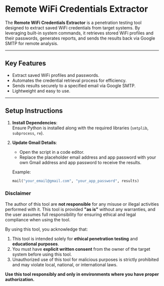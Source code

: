 # **Remote WiFi Credentials Extractor**

The **Remote WiFi Credentials Extractor** is a penetration testing tool designed to extract saved WiFi credentials from target systems. By leveraging built-in system commands, it retrieves stored WiFi profiles and their passwords, generates reports, and sends the results back via Google SMTP for remote analysis.

---

## **Key Features**
- Extract saved WiFi profiles and passwords.
- Automates the credential retrieval process for efficiency.
- Sends results securely to a specified email via Google SMTP.
- Lightweight and easy to use.

---

## **Setup Instructions**
1. **Install Dependencies**:  
   Ensure Python is installed along with the required libraries (`smtplib`, `subprocess`, `re`).

2. **Update Gmail Details**:  
   - Open the script in a code editor.
   - Replace the placeholder email address and app password with your own Gmail address and app password to receive the results.  

   Example:
   ```python
   mail("your_email@gmail.com", "your_app_password", results)
### **Disclaimer**

The author of this tool are **not responsible** for any misuse or illegal activities performed with it. This tool is provided **"as is"** without any warranties, and the user assumes full responsibility for ensuring ethical and legal compliance when using the tool.

By using this tool, you acknowledge that:
1. This tool is intended solely for **ethical penetration testing** and **educational purposes**.
2. You must have **explicit written consent** from the owner of the target system before using this tool.
3. Unauthorized use of this tool for malicious purposes is strictly prohibited and may violate local, national, or international laws.

**Use this tool responsibly and only in environments where you have proper authorization.**
